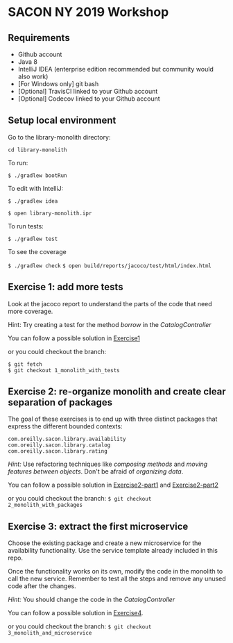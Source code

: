 # SACON NY 2019 Workshop

## Requirements
* Github account
* Java 8
* IntelliJ IDEA (enterprise edition recommended but community would also work)
* [For Windows only] git bash
* [Optional] TravisCI linked to your Github account
* [Optional] Codecov linked to your Github account

## Setup local environment

Go to the library-monolith directory:

`cd library-monolith`

To run:

`$ ./gradlew bootRun`

To edit with IntelliJ:

`$ ./gradlew idea`

`$ open library-monolith.ipr`

To run tests:

`$ ./gradlew test`

To see the coverage

`$ ./gradlew check`
`$ open build/reports/jacoco/test/html/index.html`

## Exercise 1: add more tests
Look at the jacoco report to understand the parts of the code that need more coverage.

Hint:
Try creating a test for the method _borrow_ in the _CatalogController_

You can follow a possible solution in [Exercise1](Exercise1.md)

or you could checkout the branch:
````
$ git fetch
$ git checkout 1_monolith_with_tests
````

## Exercise 2: re-organize monolith and create clear separation of packages
The goal of these exercises is to end up with three distinct packages that express the different bounded contexts:

```
com.oreilly.sacon.library.availability
com.oreilly.sacon.library.catalog
com.oreilly.sacon.library.rating
```

*Hint:*
Use refactoring techniques like _composing methods_ and _moving features between objects_. Don't be afraid of _organizing data_.

You can follow a possible solution in [Exercise2-part1](Exercise2-part1.md) and [Exercise2-part2](Exercise2-part2.md)

or you could checkout the branch:
`$ git checkout 2_monolith_with_packages`

## Exercise 3: extract the first microservice
Choose the existing package and create a new microservice for the availability functionality. Use the service template already included in this repo.

Once the functionality works on its own, modify the code in the monolith to call the new service. Remember to test all the steps and remove any unused code after the changes.

*Hint:*
You should change the code in the _CatalogController_

You can follow a possible solution in [Exercise4](Exercise4.md).

or you could checkout the branch:
`$ git checkout 3_monolith_and_microservice`
